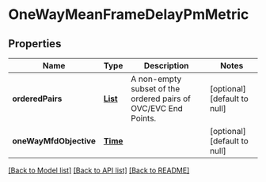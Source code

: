 # OneWayMeanFrameDelayPmMetric
## Properties

Name | Type | Description | Notes
------------ | ------------- | ------------- | -------------
**orderedPairs** | [**List**](OrderedPair.md) | A non-empty subset of the ordered pairs of OVC/EVC End Points. | [optional] [default to null]
**oneWayMfdObjective** | [**Time**](Time.md) |  | [optional] [default to null]

[[Back to Model list]](../README.md#documentation-for-models) [[Back to API list]](../README.md#documentation-for-api-endpoints) [[Back to README]](../README.md)


